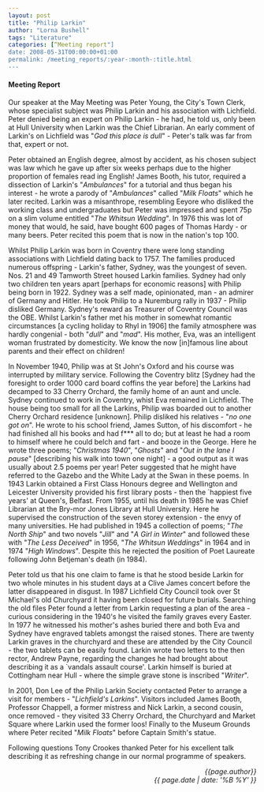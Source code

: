 ```yaml
---
layout: post
title: "Philip Larkin"
author: "Lorna Bushell"
tags: "Literature"
categories: [“Meeting report"]
date: 2008-05-31T00:00:00+01:00
permalink: /meeting_reports/:year-:month-:title.html
---
```

#### Meeting Report ####

Our speaker at the May Meeting was Peter Young, the City's Town Clerk, whose specialist subject was Philip Larkin and his association with Lichfield. Peter denied being an expert on Philip Larkin - he had, he told us, only been at Hull University when Larkin was the Chief Librarian. An early comment of Larkin's on Lichfield was "*God this place is dull*" - Peter's talk was far from that, expert or not. 

Peter obtained an English degree, almost by accident, as his chosen subject was law which he gave up after six weeks perhaps due to the higher proportion of females read ing English! James Booth, his tutor, required a dissection of Larkin's "*Ambulances*" for a tutorial and thus began his interest - he wrote a parody of "*Ambulances*" called "*Milk Floats*" which he later recited. Larkin was a misanthrope, resembling Eeyore who disliked the working class and undergraduates but Peter was impressed and spent 75p on a slim volume entitled "*The Whitsun Wedding*". In 1976 this was lot of money that would, he said, have bought 600 pages of Thomas Hardy - or many beers. Peter recited this poem that is now in the nation's top 100. 

Whilst Philip Larkin was born in Coventry there were long standing associations with Lichfield dating back to 1757. The families produced numerous offspring - Larkin's father, Sydney, was the youngest of seven. Nos. 21 and 49 Tamworth Street housed Larkin families. Sydney had only two children ten years apart [perhaps for economic reasons] with Philip being born in 1922. Sydney was a self made, opinionated, man - an admirer of Germany and Hitler. He took Philip to a Nuremburg rally in 1937 - Philip disliked Germany. Sydney's reward as Treasurer of Coventry Council was the OBE. Whilst Larkin's father met his mother in somewhat romantic circumstances [a cycling holiday to Rhyl in 1906] the family atmosphere was hardly congenial - both "*dull*" and "*mad*". His mother, Eva, was an intelligent woman frustrated by domesticity. We know the now [in]famous line about parents and their effect on children! 

In November 1940, Philip was at St John's Oxford and his course was interrupted by military service. Following the Coventry blitz [Sydney had the foresight to order 1000 card board coffins the year before] the Larkins had decamped to 33 Cherry Orchard, the family home of an aunt and uncle. Sydney continued to work in Coventry, whist Eva remained in Lichfield. The house being too small for all the Larkins, Philip was boarded out to another Cherry Orchard residence [unknown]. Philip disliked his relatives - "*no one got on*". He wrote to his school friend, James Sutton, of his discomfort - he had finished all his books and had f&#42;&#42;&#42; all to do; but at least he had a room to himself where he could belch and fart - and booze in the George. Here he wrote three poems; "*Christmas 1940*", "*Ghosts*" and "*Out in the lane I pause*" [describing his walk into town one night] - a good output as it was usually about 2.5 poems per year! Peter suggested that he might have referred to the Gazebo and the White Lady at the Swan in these poems. In 1943 Larkin obtained a First Class Honours degree and Wellington and Leicester University provided his first library posts - then the `happiest five years' at Queen's, Belfast. From 1955, until his death in 1985 he was Chief Librarian at the Bry-mor Jones Library at Hull University. Here he supervised the construction of the seven storey extension - the envy of many universities. He had published in 1945 a collection of poems; "*The North Ship*" and two novels "*Jill*" and "*A Girl in Winter*" and followed these with "*The Less Deceived*" in 1956, "*The Whitsun Weddings*" in 1964 and in 1974 "*High Windows*". Despite this he rejected the position of Poet Laureate following John Betjeman's death (in 1984). 

Peter told us that his one claim to fame is that he stood beside Larkin for two whole minutes in his student days at a Clive James concert before the latter disappeared in disgust. In 1987 Lichfield City Council took over St Michael's old Churchyard it having been closed for future burials. Searching the old files Peter found a letter from Larkin requesting a plan of the area - curious considering in the 1940's he visited the family graves every Easter. In 1977 he witnessed his mother's ashes buried there and both Eva and Sydney have engraved tablets amongst the raised stones. There are twenty Larkin graves in the churchyard and these are attended by the City Council - the two tablets can be easily found. Larkin wrote two letters to the then rector, Andrew Payne, regarding the changes he had brought about describing it as a `vandals assault course'. Larkin himself is buried at Cottingham near Hull - where the simple grave stone is inscribed "*Writer*". 

In 2001, Don Lee of the Philip Larkin Society contacted Peter to arrange a visit for members - "*Lichfield's Larkins*". Visitors included James Booth, Professor Chappell, a former mistress and Nick Larkin, a second cousin, once removed - they visited 33 Cherry Orchard, the Churchyard and Market Square where Larkin used the former loos! Finally to the Museum Grounds where Peter recited "*Milk Floats*" before Captain Smith's statue. 

Following questions Tony Crookes thanked Peter for his excellent talk describing it as refreshing change in our normal programme of speakers.

<p align="right"><i> {{page.author}} <br> {{ page.date | date: '%B %Y' }} </i></p>

